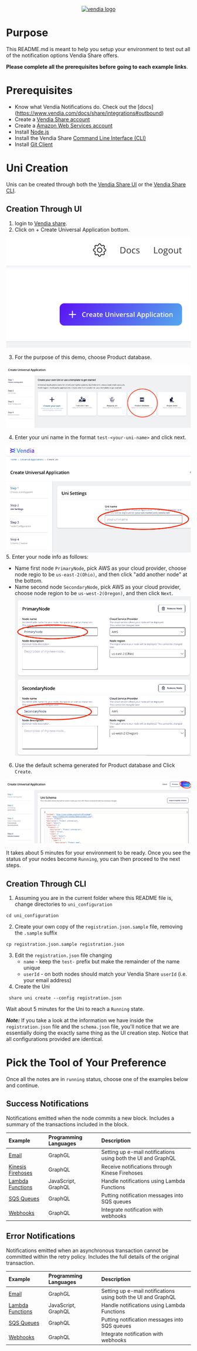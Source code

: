 <p align="center">
  <a href="https://vendia.net/">
    <img src="https://www.vendia.net/images/logo/black.svg" alt="vendia logo" width="250px">
  </a>
</p>

# Purpose
This README.md is meant to help you setup your environment to test out all of the notification options Vendia Share offers.

**Please complete all the prerequisites before going to each example links**.

# Prerequisites
* Know what Vendia Notifications do. Check out the [docs] (https://www.vendia.com/docs/share/integrations#outbound)
* Create a [Vendia Share account](https://share.vendia.net/)
* Create a [Amazon Web Services account](https://aws.amazon.com/free)
* Install [Node.js](https://nodejs.org/en/download/)
* Install the Vendia Share [Command Line Interface (CLI)](https://www.vendia.net/docs/share/cli)
* Install [Git Client](https://git-scm.com/downloads)

# Uni Creation

Unis can be created through both the [Vendia Share UI](https://share.vendia.net/) or the [Vendia Share CLI](https://www.vendia.com/docs/share/cli).

## Creation Through UI
1. login to [Vendia share](https://share.vendia.net).
2. Click on + Create Universal Application bottom.

![create-uni](image/re-usable/create-uni.png)

3. For the purpose of this demo, choose Product database.

![uni-proudct](image/re-usable/uni-product-database.png)

4. Enter your uni name in the format `test-<your-uni-name>` and click next.

![uni-input-name](image/re-usable/uni-input-name.png)
5. Enter your node info as follows:
- Name first node `PrimaryNode`, pick AWS as your cloud provider, choose node regio to be `us-east-2(Ohio)`, and then click "add another node" at the bottom.
- Name second node `SecondaryNode`, pick AWS as your cloud provider, choose node region to be `us-west-2(Oregon)`, and then click `Next`.
![uni-proudct](image/re-usable/primary-secondary-node.png)
6. Use the default schema generated for Product database and Click `Create`.

![uni-proudct](image/re-usable/product-database-schema.png)

It takes about 5 minutes for your environment to be ready. Once you see the status of your nodes become `Running`, you can then proceed to the next steps. 

## Creation Through CLI
1. Assuming you are in the current folder where this README file is, change directories to `uni_configuration`
``` 
cd uni_configuration
```
2. Create your own copy of the `registration.json.sample` file, removing the `.sample` suffix
```
cp registration.json.sample registration.json
```
3. Edit the `registration.json` file changing
    * `name` - keep the `test-` prefix but make the remainder of the name unique
    * `userId` - on both nodes should match your Vendia Share `userId` (i.e. your email address)
4. Create the Uni
```
 share uni create --config registration.json
```

Wait about 5 minutes for the Uni to reach a `Running` state.

***Note:*** If you take a look at the information we have inside the `registration.json` file and the `schema.json` file, you'll notice that we are essentially doing the exactly same thing as the UI creation step. Notice that all configurations provided are identical.

# Pick the Tool of Your Preference
Once all the notes are in `running` status, choose one of the examples below and continue.


## Success Notifications
Notifications emitted when the node commits a new block. Includes a summary of the transactions included in the block.

| Example                                                          | Programming Languages | Description                                                   |
| :--------------------------------------------------------------- | :-------------------- | :------------------------------------------------------------ |
| [Email](success-notification/email/README.md)                    | GraphGL               | Setting up e-mail notifications using both the UI and GraphQL |
| [Kinesis Firehoses](success-notification/aws-firehose/README.md) | GraphQL               | Receive notifications through Kinese Firehoses                |
| [Lambda Functions](success-notification/aws-lambda/README.md)    | JavaScript, GraphQL   | Handle notifications using Lambda Functions                   |
| [SQS Queues](success-notification/aws-sqs/README.md)             | GraphQL               | Putting notification messages into SQS queues                 |
| [Webhooks](success-notification/webhooks/README.md)              | GraphQL               | Integrate notification with webhooks                          |
        

## Error Notifications
Notifications emitted when an asynchronous transaction cannot be committed within the retry policy. Includes the full details of the original transaction.

| Example                                                     | Programming Languages | Description                                                   |
| :---------------------------------------------------------- | :-------------------- | :------------------------------------------------------------ |
| [Email](error-notification/email/README.md)                 | GraphGL               | Setting up e-mail notifications using both the UI and GraphQL |
| [Lambda Functions](error-notification/aws-lambda/README.md) | JavaScript, GraphQL   | Handle notifications using Lambda Functions                   |
| [SQS Queues](error-notification/aws-sqs/README.md)          | GraphQL               | Putting notification messages into SQS queues                 |
| [Webhooks](error-notification/webhooks/README.md)           | GraphQL               | Integrate notification with webhooks                          |